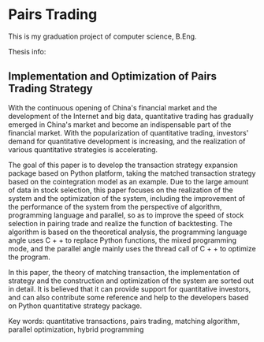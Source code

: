 # Pairs Trading

This is my graduation project of computer science, B.Eng.

Thesis info:

## Implementation and Optimization of Pairs Trading Strategy

With the continuous opening of China's financial market and the development of the Internet and big data, quantitative trading has gradually emerged in China's market and become an indispensable part of the financial market. With the popularization of quantitative trading, investors' demand for quantitative development is increasing, and the realization of various quantitative strategies is accelerating.

The goal of this paper is to develop the transaction strategy expansion package based on Python platform, taking the matched transaction strategy based on the cointegration model as an example. Due to the large amount of data in stock selection, this paper focuses on the realization of the system and the optimization of the system, including the improvement of the performance of the system from the perspective of algorithm, programming language and parallel, so as to improve the speed of stock selection in pairing trade and realize the function of backtesting. The algorithm is based on the theoretical analysis, the programming language angle uses C + + to replace Python functions, the mixed programming mode, and the parallel angle mainly uses the thread call of C + + to optimize the program.

In this paper, the theory of matching transaction, the implementation of strategy and the construction and optimization of the system are sorted out in detail. It is believed that it can provide support for quantitative investors, and can also contribute some reference and help to the developers based on Python quantitative strategy package.

Key words: quantitative transactions, pairs trading, matching algorithm, parallel optimization, hybrid programming 

